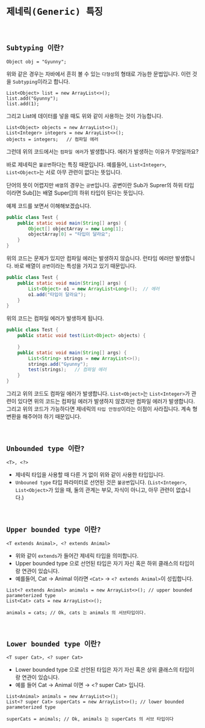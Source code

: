 # `제네릭(Generic) 특징`

<br>

## `Subtyping 이란?`

```
Object obj = "Gyunny";
```

위와 같은 경우는 자바에서 흔히 볼 수 있는 `다형성`의 형태로 가능한 문법입니다. 이런 것을 `Subtyping`이라고 합니다. 

```
List<Object> list = new ArrayList<>();
list.add("Gyunny");
list.add(1);
```

그리고 List에 데이터를 넣을 때도 위와 같이 사용하는 것이 가능합니다. 

```
List<Object> objects = new ArrayList<>();
List<Integer> integers = new ArrayList<>();
objects = integers;   // 컴파일 에러
```

그런데 위의 코드에서는 `컴파일 에러`가 발생합니다. 에러가 발생하는 이유가 무엇일까요?

바로 제네릭은 `불공변`하다는 특징 때문입니다. 예를들어, `List<Integer>`, `List<Object>`는 서로 아무 관련이 없다는 뜻입니다. 

단어의 뜻이 어렵지만 `배열`의 경우는 `공변`입니다. 공변이란 Sub가 Suprer의 하위 타입이라면 Sub[]는 배열 Super[]의 하위 타입이 된다는 뜻입니다. 

예제 코드를 보면서 이해해보겠습니다. 

```java
public class Test {
    public static void main(String[] args) {
        Object[] objectArray = new Long[1];
        objectArray[0] = "타입이 달라요";
    }
}
```

위의 코드는 문제가 있지만 컴파일 에러는 발생하지 않습니다. 런타임 에러만 발생합니다. 바로 배열이 `공변`이라는 특성을 가지고 있기 때문입니다. 

```java
public class Test {
    public static void main(String[] args) {
        List<Object> o1 = new ArrayList<Long>();  // 에러
        o1.add("타입이 달라요");
    }
}
```

위의 코드는 컴파일 에러가 발생하게 됩니다. 

```java
public class Test {
    public static void test(List<Object> objects) {
        
    }
    public static void main(String[] args) {
        List<String> strings = new ArrayList<>();
        strings.add("Gyunny");
        test(strings);   // 컴파일 에러
    }
}
```

그리고 위의 코드도 컴파일 에러가 발생합니다. `List<Object>`는 `List<Integer>`가 관련이 있다면 위의 코드는 컴파일 에러가 발생하지 않겠지만 
컴파일 에러가 발생합니다. 그리고 위의 코드가 가능하다면 제네릭의 `타입 안정성`이라는 이점이 사라집니다. 계속 형변환을 해주어야 하기 때문입니다. 

<br>


## `Unbounded type 이란?`

```
<T>, <?>
```

- 제네릭 타입을 사용할 때 다른 거 없이 위와 같이 사용한 타입입니다.  
- `Unbouned type` 타입 파라미터로 선언된 것은 `불공변`입니다. (`List<Integer>`, `List<Object>`가 있을 때, 둘의 관계는 부모, 자식이 아니고, 아무 관련이 없습니다.)

<br>

## `Upper bounded type 이란?`

```
<T extends Animal>, <? extends Animal>
```

- 위와 같이 `extends`가 들어간 제네릭 타입을 의미합니다. 
- Upper bounded type 으로 선언된 타입은 자기 자신 혹은 하위 클래스의 타입이랑 연관이 있습니다. 
- 예를들어, Cat -> Animal 이라면 `<Cat>` -> `<? extends Animal>`이 성립합니다. 

```
List<? extends Animal> animals = new ArrayList<>(); // upper bounded parameterized type
List<Cat> cats = new ArrayList<>();

animals = cats; // Ok, cats 는 animals 의 서브타입이다.
```

<br>

## `Lower bounded type 이란?`

```
<T super Cat>, <? super Cat>
```

- Lower bounded type 으로 선언된 타입은 자기 자신 혹은 상위 클래스의 타입이랑 연관이 있습니다. 
- 예를 들어 Cat → Animal 이면 <Animal> → <? super Cat> 입니다. 

```
List<Animal> animals = new ArrayList<>();
List<? super Cat> superCats = new ArrayList<>(); // lower bounded parameterized type

superCats = animals; // Ok, animals 는 superCats 의 서브 타입이다
```

